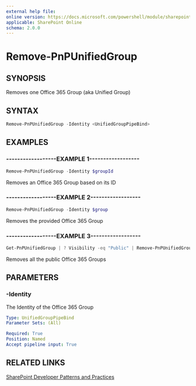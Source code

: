 ```yaml
---
external help file:
online version: https://docs.microsoft.com/powershell/module/sharepoint-pnp/remove-pnpunifiedgroup
applicable: SharePoint Online
schema: 2.0.0
---
```


# Remove-PnPUnifiedGroup

## SYNOPSIS
Removes one Office 365 Group (aka Unified Group)

## SYNTAX

```powershell
Remove-PnPUnifiedGroup -Identity <UnifiedGroupPipeBind>
```

## EXAMPLES

### ------------------EXAMPLE 1------------------
```powershell
Remove-PnPUnifiedGroup -Identity $groupId
```

Removes an Office 365 Group based on its ID

### ------------------EXAMPLE 2------------------
```powershell
Remove-PnPUnifiedGroup -Identity $group
```

Removes the provided Office 365 Group

### ------------------EXAMPLE 3------------------
```powershell
Get-PnPUnifiedGroup | ? Visibility -eq "Public" | Remove-PnPUnifiedGroup
```

Removes all the public Office 365 Groups

## PARAMETERS

### -Identity
The Identity of the Office 365 Group

```yaml
Type: UnifiedGroupPipeBind
Parameter Sets: (All)

Required: True
Position: Named
Accept pipeline input: True
```

## RELATED LINKS

[SharePoint Developer Patterns and Practices](https://aka.ms/sppnp)
